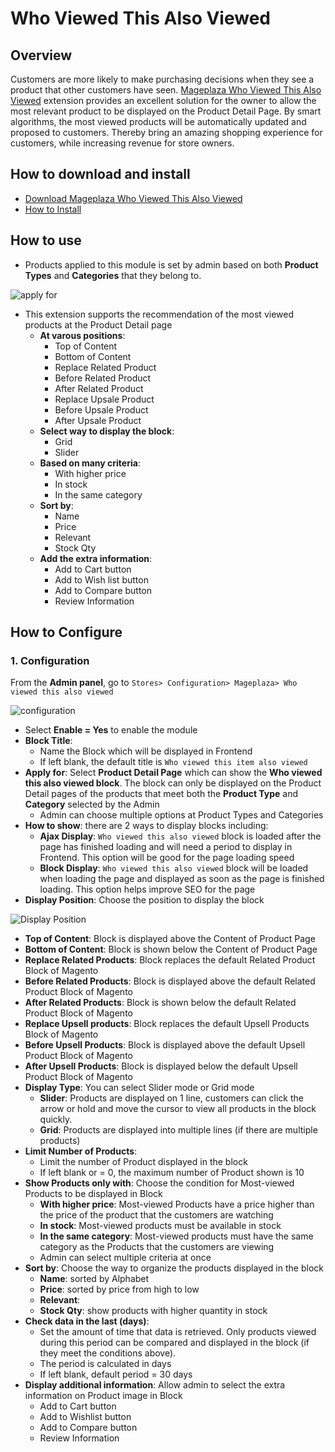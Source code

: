 # Who Viewed This Also Viewed

## Overview

Customers are more likely to make purchasing decisions when they see a product that other customers have seen. [Mageplaza Who Viewed This Also Viewed](https://www.mageplaza.com/magento-2-who-viewed-this-also-viewed/) extension provides an excellent solution for the owner to allow the most relevant product to be displayed on the Product Detail Page. By smart algorithms, the most viewed products will be automatically updated and proposed to customers. Thereby bring an amazing shopping experience for customers, while increasing revenue for store owners.

## How to download and install

- [Download Mageplaza Who Viewed This Also Viewed](https://www.mageplaza.com/magento-2-who-viewed-this-also-viewed/)
- [How to Install](https://www.mageplaza.com/install-magento-2-extension/)


## How to use

- Products applied to this module is set by admin based on both **Product Types** and **Categories** that they belong to.

![apply for](https://i.imgur.com/57vMSIY.png)

- This extension supports the recommendation of the most viewed products at the Product Detail page
  - **At varous positions**:
    - Top of Content
    - Bottom of Content
    - Replace Related Product
    - Before Related Product
    - After Related Product
    - Replace Upsale Product
    - Before Upsale Product
    - After Upsale Product
  - **Select way to display the block**:
    - Grid
    - Slider
  - **Based on many criteria**:
    - With higher price 
    - In stock
    - In the same category
  - **Sort by**:
    - Name
    - Price
    - Relevant
    - Stock Qty
  - **Add the extra information**:
    - Add to Cart button
    - Add to Wish list button
    - Add to Compare button
    - Review Information


## How to Configure
### 1. Configuration
From the **Admin panel**, go to `Stores> Configuration> Mageplaza> Who viewed this also viewed`


![configuration](https://i.imgur.com/a9aEzWb.png)


- Select **Enable = Yes** to enable the module
- **Block Title**:
  - Name the Block which will be displayed in Frontend
  - If left blank, the default title is `Who viewed this item also viewed`
- **Apply for**: Select **Product Detail Page** which can show the **Who viewed this also viewed block**. The block can only be displayed on the Product Detail pages of the products that meet both the **Product Type** and **Category** selected by the Admin
  - Admin can choose multiple options at Product Types and Categories
- **How to show**: there are 2 ways to display blocks including:
  - **Ajax Display**: `Who viewed this also viewed` block is loaded after the page has finished loading and will need a period to display in Frontend. This option will be good for the page loading speed
  - **Block Display**: `Who viewed this also viewed` block will be loaded when loading the page and displayed as soon as the page is finished loading. This option helps improve SEO for the page
- **Display Position**: Choose the position to display the block

![Display Position](https://i.imgur.com/pfLXsLx.png)

  - **Top of Content**: Block is displayed above the Content of Product Page
  - **Bottom of Content**: Block is shown below the Content of Product Page
  - **Replace Related Products**: Block replaces the default Related Product Block of Magento
  - **Before Related Products**: Block is displayed above the default Related Product Block of Magento
  - **After Related Products**: Block is shown below the default Related Product Block of Magento
  - **Replace Upsell products**: Block replaces the default Upsell Products Block of Magento
  - **Before Upsell Products**: Block is displayed above the default Upsell Product Block of Magento
  - **After Upsell Products**: Block is displayed below the default Upsell Product Block of Magento
- **Display Type**: You can select Slider mode or Grid mode
  - **Slider**: Products are displayed on 1 line, customers can click the arrow or hold and move the cursor to view all products in the block quickly.
  - **Grid**: Products are displayed into multiple lines (if there are multiple products)
- **Limit Number of Products**:
  - Limit the number of Product displayed in the block
  - If left blank or = 0, the maximum number of Product shown is 10
- **Show Products only with**: Choose the condition for Most-viewed Products to be displayed in Block
  - **With higher price**: Most-viewed Products have a price higher than the price of the product that the customers are watching
  - **In stock**: Most-viewed products must be available in stock
  - **In the same category**: Most-viewed products must have the same category as the Products that the customers are viewing
  - Admin can select multiple criteria at once
- **Sort by**: Choose the way to organize the products displayed in the block
  - **Name**: sorted by Alphabet
  - **Price**: sorted by price from high to low
  - **Relevant**:
  - **Stock Qty**: show products with higher quantity in stock 
- **Check data in the last (days)**:
  - Set the amount of time that data is retrieved. Only products viewed during this period can be compared and displayed in the block (if they meet the conditions above).
  - The period is calculated in days
  - If left blank, default period = 30 days
- **Display additional information**: Allow admin to select the extra information on Product image in Block
  - Add to Cart button
  - Add to Wishlist button
  - Add to Compare button
  - Review Information
